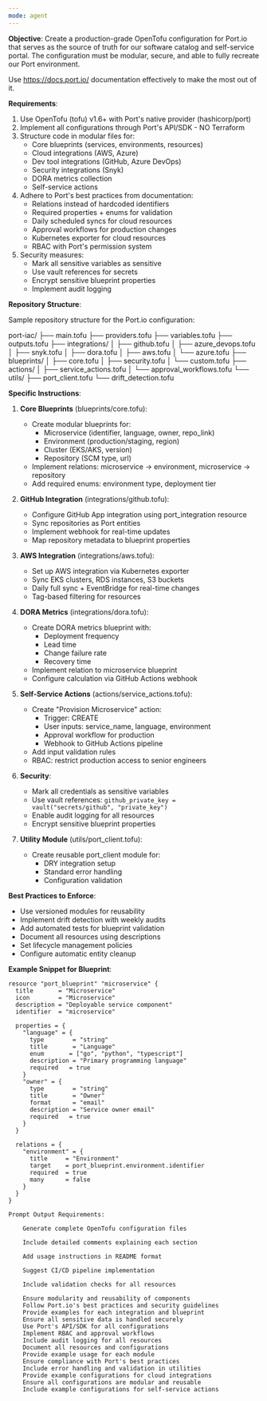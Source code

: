 ```yaml
---
mode: agent
---
```

**Objective**: Create a production-grade OpenTofu configuration for Port.io that serves as the source of truth for our software catalog and self-service portal. The configuration must be modular, secure, and able to fully recreate our Port environment.

Use https://docs.port.io/ documentation effectively to make the most out of it.

**Requirements**:
1. Use OpenTofu (tofu) v1.6+ with Port's native provider (hashicorp/port)
2. Implement all configurations through Port's API/SDK - NO Terraform
3. Structure code in modular files for:
   - Core blueprints (services, environments, resources)
   - Cloud integrations (AWS, Azure)
   - Dev tool integrations (GitHub, Azure DevOps)
   - Security integrations (Snyk)
   - DORA metrics collection
   - Self-service actions
4. Adhere to Port's best practices from documentation:
   - Relations instead of hardcoded identifiers
   - Required properties + enums for validation
   - Daily scheduled syncs for cloud resources
   - Approval workflows for production changes
   - Kubernetes exporter for cloud resources
   - RBAC with Port's permission system
5. Security measures:
   - Mark all sensitive variables as sensitive
   - Use vault references for secrets
   - Encrypt sensitive blueprint properties
   - Implement audit logging

**Repository Structure**:

Sample repository structure for the Port.io configuration:


port-iac/
├── main.tofu
├── providers.tofu
├── variables.tofu
├── outputs.tofu
├── integrations/
│ ├── github.tofu
│ ├── azure_devops.tofu
│ ├── snyk.tofu
│ ├── dora.tofu
│ ├── aws.tofu
│ └── azure.tofu
├── blueprints/
│ ├── core.tofu
│ ├── security.tofu
│ └── custom.tofu
├── actions/
│ ├── service_actions.tofu
│ └── approval_workflows.tofu
└── utils/
├── port_client.tofu
└── drift_detection.tofu


**Specific Instructions**:
1. **Core Blueprints** (blueprints/core.tofu):
   - Create modular blueprints for:
     * Microservice (identifier, language, owner, repo_link)
     * Environment (production/staging, region)
     * Cluster (EKS/AKS, version)
     * Repository (SCM type, url)
   - Implement relations: microservice → environment, microservice → repository
   - Add required enums: environment type, deployment tier

2. **GitHub Integration** (integrations/github.tofu):
   - Configure GitHub App integration using port_integration resource
   - Sync repositories as Port entities
   - Implement webhook for real-time updates
   - Map repository metadata to blueprint properties

3. **AWS Integration** (integrations/aws.tofu):
   - Set up AWS integration via Kubernetes exporter
   - Sync EKS clusters, RDS instances, S3 buckets
   - Daily full sync + EventBridge for real-time changes
   - Tag-based filtering for resources

4. **DORA Metrics** (integrations/dora.tofu):
   - Create DORA metrics blueprint with:
     * Deployment frequency
     * Lead time
     * Change failure rate
     * Recovery time
   - Implement relation to microservice blueprint
   - Configure calculation via GitHub Actions webhook

5. **Self-Service Actions** (actions/service_actions.tofu):
   - Create "Provision Microservice" action:
     * Trigger: CREATE
     * User inputs: service_name, language, environment
     * Approval workflow for production
     * Webhook to GitHub Actions pipeline
   - Add input validation rules
   - RBAC: restrict production access to senior engineers

6. **Security**:
   - Mark all credentials as sensitive variables
   - Use vault references: 
     `github_private_key = vault("secrets/github", "private_key")`
   - Enable audit logging for all resources
   - Encrypt sensitive blueprint properties

7. **Utility Module** (utils/port_client.tofu):
   - Create reusable port_client module for:
     * DRY integration setup
     * Standard error handling
     * Configuration validation

**Best Practices to Enforce**:
- Use versioned modules for reusability
- Implement drift detection with weekly audits
- Add automated tests for blueprint validation
- Document all resources using descriptions
- Set lifecycle management policies
- Configure automatic entity cleanup

**Example Snippet for Blueprint**:
```hcl
resource "port_blueprint" "microservice" {
  title       = "Microservice"
  icon        = "Microservice"
  description = "Deployable service component"
  identifier  = "microservice"
  
  properties = {
    "language" = {
      type        = "string"
      title       = "Language"
      enum       = ["go", "python", "typescript"]
      description = "Primary programming language"
      required   = true
    }
    "owner" = {
      type        = "string"
      title       = "Owner"
      format      = "email"
      description = "Service owner email"
      required   = true
    }
  }
  
  relations = {
    "environment" = {
      title     = "Environment"
      target    = port_blueprint.environment.identifier
      required  = true
      many      = false
    }
  }
}

Prompt Output Requirements:

    Generate complete OpenTofu configuration files

    Include detailed comments explaining each section

    Add usage instructions in README format

    Suggest CI/CD pipeline implementation

    Include validation checks for all resources

    Ensure modularity and reusability of components
    Follow Port.io's best practices and security guidelines
    Provide examples for each integration and blueprint
    Ensure all sensitive data is handled securely
    Use Port's API/SDK for all configurations
    Implement RBAC and approval workflows
    Include audit logging for all resources
    Document all resources and configurations
    Provide example usage for each module
    Ensure compliance with Port's best practices
    Include error handling and validation in utilities
    Provide example configurations for cloud integrations
    Ensure all configurations are modular and reusable
    Include example configurations for self-service actions


